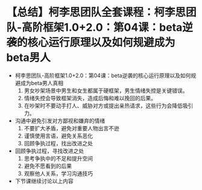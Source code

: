 # 【总结】柯李思团队全套课程：柯李思团队-高阶框架1.0+2.0：第04课：beta逆袭的核心运行原理以及如何规避成为beta男人

-   柯李思团队-高阶框架1.0+2.0：第04课：beta逆袭的核心运行原理以及如何规避成为beta男人真相
    1.  男女吵架场景中男生和女生都属于硬框架，男生情绪失控是关键错误。
    2.  情绪失控会导致框架消失，造成后悔和难以挽回的后果。
    3.  在吵架时不要动手打人、威胁对方或提出亲热请求，这些行为会降低吸引力。
-   沟通中避免引发对方鄙视和嫌弃的情绪
    1.  不要扩大矛盾，避免对重要人物出言不逊
    2.  谨慎使用言语，避免关系恶化
    3.  回顾争执过程，找出改进之处
-   回顾争执过程，寻找改进之处
    1.  思考争执中的不足和提升空间
    2.  避免不愿看到的后果
    3.  观察他人关系，学习沟通技巧
-   下节课继续讨论以上内容